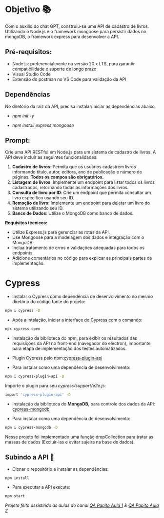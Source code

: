 # Objetivo 📚
Com o auxilio do chat GPT, construiu-se uma API de cadastro de livros. Utilizando o Node.js e o framework mongoose para persistir dados no mongoDB, o framework express para desenvolver a API.

## Pré-requisitos:

- Node.js: preferencialmente na versão 20.x LTS, para garantir compatibilidade e suporte de longo prazo 
- Visual Studio Code
- Extensão do postman no VS Code para validação da API

## Dependências

No diretório da raiz da API, precisa instalar/iniciar as dependências abaixo:
- *npm init -y*

- *npm install express mongoose*

## Prompt:

Crie uma API RESTful em Node.js para um sistema de cadastro de livros. A API deve incluir as seguintes funcionalidades:

1. **Cadastro de livros**: Permita que os usuários cadastrem livros informando título, autor, editora, ano de publicação e número de páginas. **Todos os campos são obrigatórios.**
2. **Listagem de livros**: Implemente um endpoint para listar todos os livros cadastrados, retornando todas as informações dos livros.
3. **Consulta de livro por ID**: Crie um endpoint que permita consultar um livro específico usando seu ID.
4. **Remoção de livro**: Implemente um endpoint para deletar um livro do sistema utilizando seu ID.
5. **Banco de Dados**: Utilize o MongoDB como banco de dados.

**Requisitos técnicos:**

- Utilize Express.js para gerenciar as rotas da API.
- Use Mongoose para a modelagem dos dados e integração com o MongoDB.
- Inclua tratamento de erros e validações adequadas para todos os endpoints.
- Adicione comentários no código para explicar as principais partes da implementação.

# Cypress

- Instalar o Cypress como dependência de desenvolvimento no mesmo diretório do código fonte do projeto: 

```bash
npm i cypress -D
```

- Após a intalação, iniciar a interface do Cypress com o comando: 

```bash
npx cypress open
```

- Instalação da biblioteca do npm, para exibir os resultados das requisições da API no front-end (navegador do electron), importante para etapa de implementação dos testes automatizados. 
- Plugin Cypress pelo npm:[cypress-plugin-api](https://www.npmjs.com/package/cypress-plugin-api) 

- Para instalar como uma dependência de desenvolvimento: 

```bash
npm i cypress-plugin-api -D
```

Importe o plugin para seu *cypress/support/e2e.js*: 

```bash
import 'cypress-plugin-api' -D
```


- Instalação da biblioteca do **MongoDB**, para controle dos dados da API: [cypress-mongodb](https://www.npmjs.com/package/cypress-mongodb) 

- Para instalar como uma dependência de desenvolvimento: 

```bash
npm i cypress-mongodb -D
```

Nesse projeto foi implementado uma função dropCollection para tratar as massas de dados (Excluir-las e evitar sujeira na base de dados).

## Subindo a API 🚀

- Clonar o repositório e instalar as dependências: 
 ```bash
npm install
```

- Para executar a API execute: 
 ```bash
npm start
```

*Projeto feito assistindo as aulas do canal [QA Papito Aula 1](https://www.youtube.com/watch?v=FI65wNBKQkE&ab_channel=QAPapito) & [QA Papito Aula 2](https://www.youtube.com/watch?v=JyDQTO-DXMQ&ab_channel=QAPapito)*